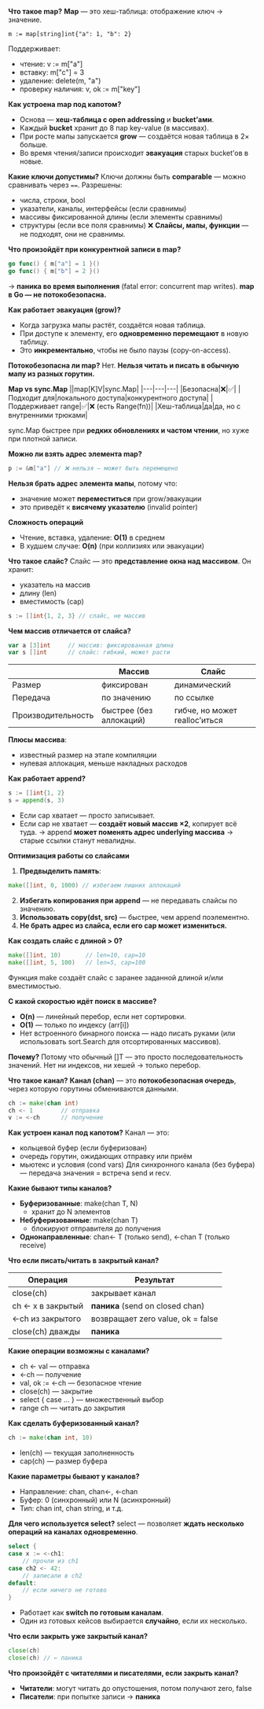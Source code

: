 **Что такое map?**
**Map** — это хеш-таблица: отображение ключ → значение.

```
m := map[string]int{"a": 1, "b": 2}
```

Поддерживает:
- чтение: v := m["a"]
- вставку: m["c"] = 3
- удаление: delete(m, "a")
- проверку наличия: v, ok := m["key"]

**Как устроена map под капотом?**
- Основа — **хеш-таблица с open addressing** и **bucket’ами**.
- Каждый **bucket** хранит до 8 пар key-value (в массивах).
- При росте мапы запускается **grow** — создаётся новая таблица в 2× больше.
- Во время чтения/записи происходит **эвакуация** старых bucket’ов в новые.

**Какие ключи допустимы?**
Ключи должны быть **comparable** — можно сравнивать через `==`.
Разрешены:
- числа, строки, bool
- указатели, каналы, интерфейсы (если сравнимы)
- массивы фиксированной длины (если элементы сравнимы)
- структуры (если все поля сравнимы)
❌ **Слайсы, мапы, функции** — не подходят, они не сравнимы.

**Что произойдёт при конкурентной записи в map?**

```go
go func() { m["a"] = 1 }()
go func() { m["b"] = 2 }()
```

→ **паника во время выполнения** (fatal error: concurrent map writes).
**map в Go — не потокобезопасна.**

**Как работает эвакуация (grow)?**
- Когда загрузка мапы растёт, создаётся новая таблица.
- При доступе к элементу, его **одновременно перемещают** в новую таблицу.
- Это **инкрементально**, чтобы не было паузы (copy-on-access).

**Потокобезопасна ли map?**
Нет. **Нельзя читать и писать в обычную мапу из разных горутин.**

**Map vs sync.Map**
||map[K]V|sync.Map|
|---|---|---|
|Безопасна|❌|✅|
|Подходит для|локального доступа|конкурентного доступа|
|Поддерживает range|✅|❌ (есть Range(fn))|
|Хеш-таблица|да|да, но с внутренними трюками|

synс.Map быстрее при **редких обновлениях и частом чтении**, но хуже при плотной записи.

**Можно ли взять адрес элемента map?**

```go
p := &m["a"] // ❌ нельзя — может быть перемещено
```

**Нельзя брать адрес элемента мапы**, потому что:
- значение может **переместиться** при grow/эвакуации
- это приведёт к **висячему указателю** (invalid pointer)
    

**Сложность операций**
- Чтение, вставка, удаление: **O(1)** в среднем
- В худшем случае: **O(n)** (при коллизиях или эвакуации)

**Что такое слайс?**
Слайс — это **представление окна над массивом**.
Он хранит:
- указатель на массив
- длину (len)
- вместимость (cap)

```go
s := []int{1, 2, 3} // слайс, не массив
```

**Чем массив отличается от слайса?**

```go
var a [3]int     // массив: фиксированная длина
var s []int      // слайс: гибкий, может расти
```

||**Массив**|**Слайс**|
|---|---|---|
|Размер|фиксирован|динамический|
|Передача|по значению|по ссылке|
|Производительность|быстрее (без аллокаций)|гибче, но может realloc’иться|

**Плюсы массива**:
- известный размер на этапе компиляции
- нулевая аллокация, меньше накладных расходов

**Как работает append?**

```go
s := []int{1, 2}
s = append(s, 3)
```

- Если cap хватает — просто записывает.
- Если cap не хватает — **создаёт новый массив ×2**, копирует всё туда.
→ append **может поменять адрес underlying массива** → старые ссылки станут невалидны.

**Оптимизация работы со слайсами**
1. **Предвыделить память**:
```go
make([]int, 0, 1000) // избегаем лишних аллокаций
```
2. **Избегать копирования при append** — не передавать слайсы по значению.
3. **Использовать copy(dst, src)** — быстрее, чем append поэлементно.
4. **Не брать адрес из слайса, если его cap может измениться.**
    

**Как создать слайс с длиной > 0?**
```go
make([]int, 10)       // len=10, cap=10
make([]int, 5, 100)   // len=5, cap=100
```
Функция make создаёт слайс с заранее заданной длиной и/или вместимостью.

**С какой скоростью идёт поиск в массиве?**
- **O(n)** — линейный перебор, если нет сортировки.
- **O(1)** — только по индексу (arr[i])
- Нет встроенного бинарного поиска — надо писать руками (или использовать sort.Search для отсортированных массивов).

**Почему?**
Потому что обычный []T — это просто последовательность значений.
Нет ни индексов, ни хешей → только перебор.

**Что такое канал?**
**Канал (chan)** — это **потокобезопасная очередь**, через которую горутины обмениваются данными.
```go
ch := make(chan int)
ch <- 1        // отправка
v := <-ch      // получение
```

**Как устроен канал под капотом?**
Канал — это:
- кольцевой буфер (если буферизован)
- очередь горутин, ожидающих отправку или приём
- мьютекс и условия (cond vars)
Для синхронного канала (без буфера) — передача значения = встреча send и recv.

**Какие бывают типы каналов?**
- **Буферизованные**: make(chan T, N)
    - хранит до N элементов
- **Небуферизованные**: make(chan T)
    - блокируют отправителя до получения
- **Однонаправленные**: chan<- T (только send), <-chan T (только receive)

**Что если писать/читать в закрытый канал?**

|**Операция**|**Результат**|
|---|---|
|close(ch)|закрывает канал|
|ch <- x в закрытый|**паника** (send on closed chan)|
|<-ch из закрытого|возвращает zero value, ok = false|
|close(ch) дважды|**паника**|
**Какие операции возможны с каналами?**
- ch <- val — отправка
- <-ch — получение
- val, ok := <-ch — безопасное чтение
- close(ch) — закрытие
- select { case ... } — множественный выбор
- range ch — читать до закрытия

**Как сделать буферизованный канал?**
```go
ch := make(chan int, 10)
```
- len(ch) — текущая заполненность
- cap(ch) — размер буфера

**Какие параметры бывают у каналов?**
- Направление: chan, chan<-, <-chan
- Буфер: 0 (синхронный) или N (асинхронный)
- Тип: chan int, chan string, и т.д.

**Для чего используется select?**
select — позволяет **ждать несколько операций на каналах одновременно**.
```go
select {
case x := <-ch1:
	// прочли из ch1
case ch2 <- 42:
	// записали в ch2
default:
	// если ничего не готово
}
```
- Работает как **switch по готовым каналам**.
- Один из готовых кейсов выбирается **случайно**, если их несколько.

**Что если закрыть уже закрытый канал?**
```go
close(ch)
close(ch) // ← паника
```

**Что произойдёт с читателями и писателями, если закрыть канал?**
- **Читатели**: могут читать до опустошения, потом получают zero, false
- **Писатели**: при попытке записи → **паника**

  